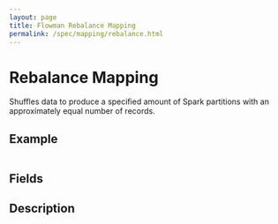 ```yaml
---
layout: page
title: Flowman Rebalance Mapping
permalink: /spec/mapping/rebalance.html
---
```

# Rebalance Mapping

Shuffles data to produce a specified amount of Spark partitions with an approximately equal number
of records.

## Example
```
```

## Fields


## Description
